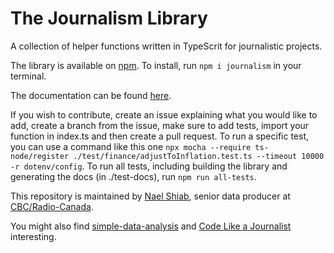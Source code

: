 # The Journalism Library

A collection of helper functions written in TypeScrit for journalistic projects.

The library is available on [npm](https://www.npmjs.com/package/journalism). To install, run `npm i journalism` in your terminal.

The documentation can be found [here](https://nshiab.github.io/journalism/).

If you wish to contribute, create an issue explaining what you would like to add, create a branch from the issue, make sure to add tests, import your function in index.ts and then create a pull request. To run a specific test, you can use a command like this one `npx mocha --require ts-node/register ./test/finance/adjustToInflation.test.ts --timeout 10000 -r dotenv/config`. To run all tests, including building the library and generating the docs (in ./test-docs), run `npm run all-tests`.

This repository is maintained by [Nael Shiab](http://naelshiab.com/), senior data producer at [CBC/Radio-Canada](https://cbc.radio-canada.ca/).

You might also find [simple-data-analysis](https://github.com/nshiab/simple-data-analysis) and [Code Like a Journalist](https://github.com/nshiab/code-like-a-journalist) interesting.
